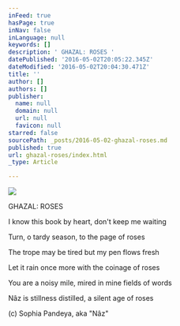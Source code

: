 ```yaml
---
inFeed: true
hasPage: true
inNav: false
inLanguage: null
keywords: []
description: ' GHAZAL: ROSES '
datePublished: '2016-05-02T20:05:22.345Z'
dateModified: '2016-05-02T20:04:30.471Z'
title: ''
author: []
authors: []
publisher:
  name: null
  domain: null
  url: null
  favicon: null
starred: false
sourcePath: _posts/2016-05-02-ghazal-roses.md
published: true
url: ghazal-roses/index.html
_type: Article

---
```

![](https://the-grid-user-content.s3-us-west-2.amazonaws.com/86009018-81b0-4515-b7a1-f72b1da3a9ac.jpg)

GHAZAL: ROSES 

I know this book by heart, don't keep me waiting

Turn, o tardy season, to the page of roses 

The trope may be tired but my pen flows fresh 

Let it rain once more with the coinage of roses

You are a noisy mile, mired in mine fields of words

Nâz is stillness distilled, a silent age of roses

(c) Sophia Pandeya, aka "Nâz"